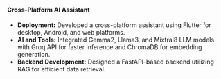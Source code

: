 #### Cross-Platform AI Assistant  
- **Deployment:** Developed a cross-platform assistant using Flutter for desktop, Android, and web platforms.  
- **AI and Tools:** Integrated Gemma2, Llama3, and Mixtral8 LLM models with Groq API for faster inference and ChromaDB for embedding generation.  
- **Backend Development:** Designed a FastAPI-based backend utilizing RAG for efficient data retrieval.
